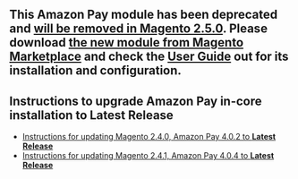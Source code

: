 ## This Amazon Pay module has been deprecated and [will be removed in Magento 2.5.0](https://devdocs-beta.magento.com/guides/v2.4/release-notes/commerce-2-4-2.html#vendor-developed-extensions). Please download [the new module from Magento Marketplace](https://marketplace.magento.com/amzn-amazon-pay-magento-2-module.html) and check the [User Guide](https://amzn.github.io/amazon-payments-magento-2-plugin/overview.html#whats-new) out for its installation and configuration. 

## Instructions to upgrade Amazon Pay in-core installation to Latest Release
- [Instructions for updating Magento 2.4.0, Amazon Pay 4.0.2 to **Latest Release**](https://gist.github.com/christianzichichi/3819e6e7ca645c9d592c35f9cc0046c6)
- [Instructions for updating Magento 2.4.1, Amazon Pay 4.0.4 to **Latest Release**](https://gist.github.com/christianzichichi/35153459a02eda77c52312de8a27329f)
